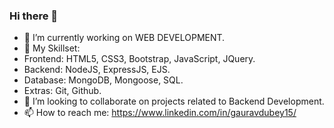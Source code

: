 ### Hi there 👋

- 🔭 I’m currently working on WEB DEVELOPMENT.
- 🌱 My Skillset: 
-   Frontend: HTML5, CSS3, Bootstrap, JavaScript, JQuery.
-   Backend: NodeJS, ExpressJS, EJS.
-   Database: MongoDB, Mongoose, SQL.
-   Extras: Git, Github.
- 👯 I’m looking to collaborate on projects related to Backend Development.
- 📫 How to reach me: https://www.linkedin.com/in/gauravdubey15/
